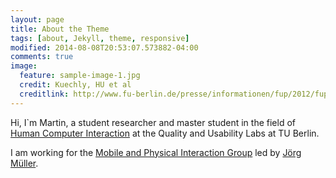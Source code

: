 ```yaml
---
layout: page
title: About the Theme
tags: [about, Jekyll, theme, responsive]
modified: 2014-08-08T20:53:07.573882-04:00
comments: true
image:
  feature: sample-image-1.jpg
  credit: Kuechly, HU et al
  creditlink: http://www.fu-berlin.de/presse/informationen/fup/2012/fup_12_252/
---
```

Hi, I`m Martin, a student researcher and master student in the field of [Human Computer Interaction](http://en.wikipedia.org/wiki/Human–computer_interaction) at the Quality and Usability Labs at TU Berlin.

I am working for the [Mobile and Physical Interaction Group](http://www.qu.tu-berlin.de/menue/forschung/gruppen/mobile_physical_interaction/) led by [Jörg Müller](http://joergmueller.info).

